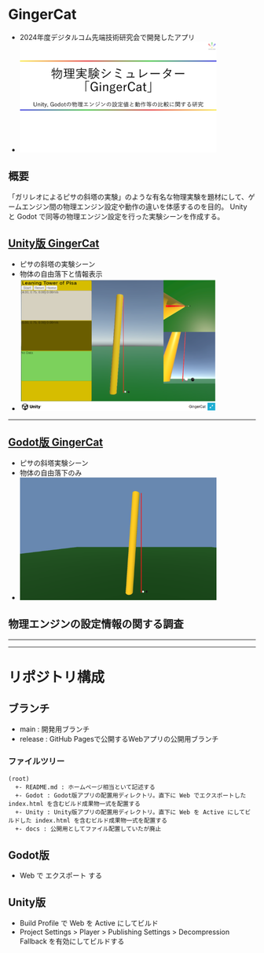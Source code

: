 # GingerCat
- 2024年度デジタルコム先端技術研究会で開発したアプリ
- <img width="400px" src="imgs/Title.png">

## 概要
「ガリレオによるピサの斜塔の実験」のような有名な物理実験を題材にして、ゲームエンジン間の物理エンジン設定や動作の違いを体感するのを目的。
Unity と Godot で同等の物理エンジン設定を行った実験シーンを作成する。

## [Unity版 GingerCat](https://horiuchi-sho.github.io/GingerCat/Unity/index.html)
- ピサの斜塔の実験シーン
- 物体の自由落下と情報表示
- <img width="400px" src="imgs/SampleImage_Unity.png">

***

## [Godot版 GingerCat](https://horiuchi-sho.github.io/GingerCat/Godot/index.html)
- ピサの斜塔実験シーン
- 物体の自由落下のみ
- <img width="400px" src="imgs/SampleImage_Godot.png">

## 物理エンジンの設定情報の関する調査

***

***

# リポジトリ構成

## ブランチ
- main : 開発用ブランチ
- release : GitHub Pagesで公開するWebアプリの公開用ブランチ

### ファイルツリー
```
(root)
  +- README.md : ホームページ相当といて記述する
  +- Godot : Godot版アプリの配置用ディレクトリ。直下に Web でエクスポートした index.html を含むビルド成果物一式を配置する
  +- Unity : Unity版アプリの配置用ディレクトリ。直下に Web を Active にしてビルドした index.html を含むビルド成果物一式を配置する
  +- docs : 公開用としてファイル配置していたが廃止
```

## Godot版
- Web で エクスポート する

## Unity版
- Build Profile で Web を Active にしてビルド
- Project Settings > Player > Publishing Settings > Decompression Fallback を有効にしてビルドする

